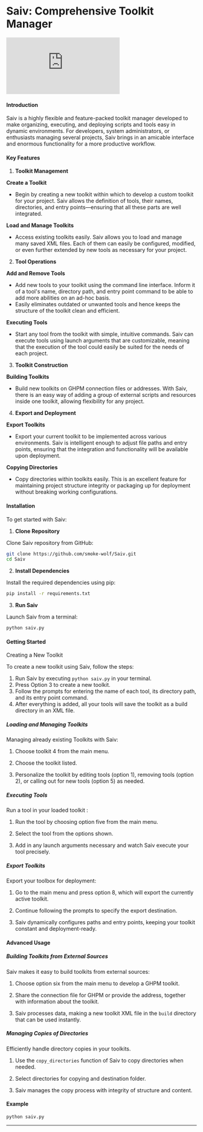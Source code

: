 # Saiv: Comprehensive Toolkit Manager


![Saiv runs](https://shareps.000webhostapp.com/SP/MS/render.php?code=saiv&text=Succsessful%20Runs#)

#### Introduction

Saiv is a highly flexible and feature-packed toolkit manager developed to make organizing, executing, and deploying scripts and tools easy in dynamic environments. For developers, system administrators, or enthusiasts managing several projects, Saiv brings in an amicable interface and enormous functionality for a more productive workflow.

#### Key Features

1. **Toolkit Management**

**Create a Toolkit**
- Begin by creating a new toolkit within which to develop a custom toolkit for your project. Saiv allows the definition of tools, their names, directories, and entry points—ensuring that all these parts are well integrated.

**Load and Manage Toolkits**
- Access existing toolkits easily. Saiv allows you to load and manage many saved XML files. Each of them can easily be configured, modified, or even further extended by new tools as necessary for your project.

2. **Tool Operations**

**Add and Remove Tools**
- Add new tools to your toolkit using the command line interface. Inform it of a tool's name, directory path, and entry point command to be able to add more abilities on an ad-hoc basis.
- Easily eliminates outdated or unwanted tools and hence keeps the structure of the toolkit clean and efficient.

**Executing Tools**
- Start any tool from the toolkit with simple, intuitive commands. Saiv can execute tools using launch arguments that are customizable, meaning that the execution of the tool could easily be suited for the needs of each project.

3. **Toolkit Construction**

**Building Toolkits**
- Build new toolkits on GHPM connection files or addresses. With Saiv, there is an easy way of adding a group of external scripts and resources inside one toolkit, allowing flexibility for any project.

4. **Export and Deployment**

**Export Toolkits**
- Export your current toolkit to be implemented across various environments. Saiv is intelligent enough to adjust file paths and entry points, ensuring that the integration and functionality will be available upon deployment.

**Copying Directories**
- Copy directories within toolkits easily. This is an excellent feature for maintaining project structure integrity or packaging up for deployment without breaking working configurations.

#### Installation

To get started with Saiv:

1. **Clone Repository**

Clone Saiv repository from GitHub:
```bash
git clone https://github.com/smoke-wolf/Saiv.git
cd Saiv
```

2. **Install Dependencies**

Install the required dependencies using pip:
```bash
pip install -r requirements.txt
```

3. **Run Saiv**

Launch Saiv from a terminal:
```bash
python saiv.py
```

#### Getting Started

Creating a New Toolkit

To create a new toolkit using Saiv, follow the steps:

1. Run Saiv by executing `python saiv.py` in your terminal.
2. Press Option 3 to create a new toolkit.
3. Follow the prompts for entering the name of each tool, its directory path, and its entry point command.
4. After everything is added, all your tools will save the toolkit as a build directory in an XML file.

##### Loading and Managing Toolkits

Managing already existing Toolkits with Saiv:

1. Choose toolkit 4 from the main menu.

2. Choose the toolkit listed.
3. Personalize the toolkit by editing tools (option 1), removing tools (option 2), or calling out for new tools (option 5) as needed.

##### Executing Tools

Run a tool in your loaded toolkit :

1. Run the tool by choosing option five from the main menu.

2. Select the tool from the options shown.

3. Add in any launch arguments necessary and watch Saiv execute your tool precisely.

##### Export Toolkits

Export your toolbox for deployment:

1. Go to the main menu and press option 8, which will export the currently active toolkit.

2. Continue following the prompts to specify the export destination.

3. Saiv dynamically configures paths and entry points, keeping your toolkit constant and deployment-ready.

#### Advanced Usage

##### Building Toolkits from External Sources

Saiv makes it easy to build toolkits from external sources:

1. Choose option six from the main menu to develop a GHPM toolkit.

2. Share the connection file for GHPM or provide the address, together with information about the toolkit.

3. Saiv processes data, making a new toolkit XML file in the `build` directory that can be used instantly.

##### Managing Copies of Directories

Efficiently handle directory copies in your toolkits.

1. Use the `copy_directories` function of Saiv to copy directories when needed.

2. Select directories for copying and destination folder.
3. Saiv manages the copy process with integrity of structure and content.

#### Example

```bash
python saiv.py
```

---
